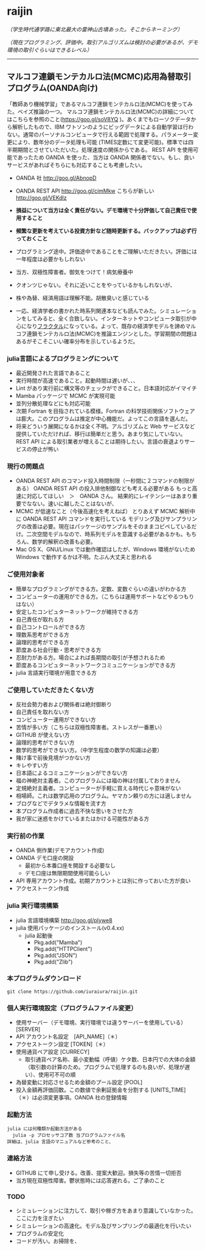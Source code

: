 # raijin　

*（学生時代通学路に東北最大の雷神山古墳あった。そこからネーミング）*

*（現在プログラミング、評価中。取引アルゴリズムは検討の必要があるが、デモ環境の取引ぐらいはできるレベル）*

------------------------------------

## マルコフ連鎖モンテカルロ法(MCMC)応用為替取引プログラム(OANDA向け)
  「教師あり機械学習」であるマルコフ連鎖モンテカルロ法(MCMC)を使ってみた。ベイズ推論の一つ。
  マルコフ連鎖モンテカルロ法(MCMC)の詳細についてはこちらを参照のこと(https://goo.gl/soV8YQ )。あくまでもローソクデータから解析したもので、IBM ワトソンのようにビッグデータによる自動学習は行わない。通常のパーソナルコンピュータで行える範囲で処理する。パラメーター変更により、数年分のデータ処理も可能 (TIMES定数にて変更可能)。標準では四半期期間とさせていただいた。処理速度の関係からである。
  REST API を使用可能であったため OANDA を使った、当方は OANDA 関係者でない。もし、良いサービスがあればそちらにも対応することも考慮したい。
  + OANDA 社 http://goo.gl/AbnopD
  + OANDA REST API http://goo.gl/cimMkw こちらが新しい http://goo.gl/VEKdlz

  + __損益について当方は全く責任がない。デモ環境で十分評価して自己責任で使用すること__
  + __頻繁な更新を考えている投資方針など随時更新する。バックアップは必ず行っておくこと__
  + プログラミング途中。評価途中であることをご理解いただきたい。評価には一年程度は必要かもしれない
  + 当方、双極性障害者。御気をつけて！病気療養中
  + クオンツじゃない。それに近いことをやっているかもしれないが、
  + 株や為替、経済用語は理解不能。胡散臭いと感じている
  + 一応、経済学者の書かれた時系列関連本なども読んでみた。シミュレーションをしてみると、全く合致しない。インターネットやコンピュータ取引が中心になり[フラクタル](https://goo.gl/MSnNGt)になっている。よって、既存の経済学モデルを諦めマルコフ連鎖モンテカルロ法(MCMC)を推論エンジンとした。学習期間の問題はあるがそこそこいい確率分布を示しているようだ。

### julia言語によるプログラミングについて
  + 最近開発された言語であること
  + 実行時間が高速であること。起動時間は遅いが、、、
  + Lint があり実行前に構文等のチェックができること。日本語対応がイマイチ
  + Mamba パッケージで MCMC が実現可能
  + 並列分散処理などにも対応可能
  + 次期 Fortran を目指されている模様。Fortran の科学技術関係ソフトウェアは膨大。このプログラムは推定が中心機能だ。よってこの言語を選んだ。
  + 将来どういう展開になるかは全く不明。アルゴリズムと Web サービスなど提供していただければ、移行は簡単だと思う。あまり気にしていない。REST API による取引業者が増えることは期待したい。言語の衰退よりサービスの停止が怖い

### 現行の問題点
  + OANDA REST API のコマンド投入時間制限（一秒間に２コマンドの制限がある）
      OANDA REST API の投入排他制御なども考える必要がある
      もっと高速に対応してほしい　＞　OANDA さん。
      結果的にレイテンシーはあまり重要でなない。速いに越したことはないが、
  + MCMC が低速なこと（今後高速化を考えねば）
      とりあえず MCMC 解析中に OANDA REST API コマンドを実行している
      モデリング及びサンプラリングの改善は必要。現在はパッケージのサンプルをそのままコピペしているだけ。二次空間モデルなので、時系列モデルを意識する必要があるかも。もちろん、数学的解釈の改善も必要。
  + Mac OS X、GNU/Linux では動作確認はしたが、Windows 環境がないため Windows で動作するかは不明。たぶん大丈夫と思われる

### ご使用対象者
  + 簡単なプログラミングができる方。定数、変数ぐらいの違いがわかる方
  + コンピューターの運用ができる方。（こちらは運用サポートなどやるつもりはない）
  + 安定したコンピュターネットワークが維持できる方
  + 自己責任が取れる方
  + 自己コントロールができる方
  + 理数系思考ができる方
  + 論理的思考ができる方
  + 節度ある社会行動・思考ができる方
  + 忍耐力がある方。場合によれば長期間の取引が予想されるため
  + 節度あるコンピュターネットワークコミュニケーションができる方
  + julia 言語実行環境が用意できる方

### ご使用していただきたくない方
  + 反社会勢力者および関係者は絶対御断り
  + 自己責任を取れない方
  + コンピューター運用ができない方
  + 苦情が多い方（こちらは双極性障害者。ストレスが一番悪い）
  + GITHUB が使えない方
  + 論理的思考ができない方
  + 数学的思考ができない方。（中学生程度の数学の知識は必要）
  + 賭け事で前後見境がつかない方
  + キレやすい方
  + 日本語によるコミュニケーションができない方
  + 福の神絶対主義者。このプログラムには福の神は付属しておりません
  + 定規絶対主義者。コンピューターが手軽に買える時代じゃ意味がない
  + 相場師。これは数学応用のプログラム。ヤマカン頼りの方には適しません
  + ブログなどでデタラメな情報を流す方
  + 本プログラム作成者に過去不快な思いをさせた方
  + 我が家に迷惑をかけているまたはかける可能性がある方

### 実行前の作業
  + OANDA 側作業(デモアカウント作成)
  + OANDA デモ口座の開設
    + 最初から本番口座を開設する必要なし
    + デモ口座は無限期間使用可能らしい
  + API 専用アカウント作成。初期アカウントとは別に作っておいた方が良い
  + アクセストークン作成

### julia 実行環境構築
  + julia 言語環境構築  http://goo.gl/pIywe8
  + julia 使用パッケージのインストール(v0.4.xx)
    + julia 起動後
      + Pkg.add("Mamba")
      + Pkg.add("HTTPClient")
      + Pkg.add("JSON")
      + Pkg.add("Zlib")

### 本プログラムダウンロード
    git clone https://github.com/iuraiura/raijin.git
### 個人実行環境設定（プログラムファイル変更）
  + 使用サーバー（デモ環境、実行環境では違うサーバーを使用している） [SERVER]
  + API アカウント名設定　[API_NAME]（＊）
  + アクセストークン設定 [TOKEN]（＊）
  + 使用通貨ペア設定 [CURRECY]
    + 取引通貨ペア名称、最小変動幅（呼値）ケタ数、日本円での大体の金額（取引数の計算のため。プログラムで処理するのも良いが、処理が遅い）、使用可不可の順
  + 為替変動に対応させるため金額のプール設定 [POOL]
  + 投入金額再評価回数。この数値で余剰証拠金を分割する [UNITS_TIME]
        （＊）は必須変更事項。OANDA 社の登録情報

### 起動方法
    julia には何種類か起動方法がある
      julia -p プロセッサコア数 当プログラムファイル名
    詳細は、julia 言語のマニュアルなど参考のこと、

### 連絡方法
  + GITHUB にて申し受ける。改善、提案大歓迎。損失等の苦情一切拒否
  + 当方現在双極性障害。鬱状態時には応答遅れる。ご了承のこと

### TODO
  + シミュレーションに注力して、取引や稼ぎ方をあまり意識していなかった。ここに力を注ぎたい
  + シミュレーションの高速化。モデル及びサンプリングの最適化を行いたい
  + プログラムの安定化
  + コードが汚い。お掃除を、
